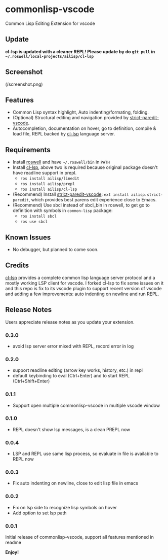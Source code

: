 # commonlisp-vscode

Common Lisp Editing Extension for vscode

## Update
**cl-lsp is updated with a cleaner REPL! Please update by do `git pull` in `~/.roswell/local-projects/ailisp/cl-lsp`**

## Screenshot
(/screenshot.png)

## Features
- Common Lisp syntax highlight, Auto indenting/formating, folding.
- (Optional) Structural editing and navigation provided by [strict-paredit-vscode](https://github.com/ailisp/strict-paredit-vscode).
- Autocompletion, documentation on hover, go to definition, compile & load file, REPL backed by [cl-lsp](https://github.com/ailisp/cl-lsp) language server.

## Requirements

- Install [roswell](https://github.com/roswell/roswell) and have `~/.roswell/bin` in `PATH`
- Install [cl-lsp](https://github.com/ailisp/cl-lsp), above two is required because original package doesn't have readline support in prepl.
  - `ros install ailisp/linedit`
  - `ros install ailisp/prepl`
  - `ros install ailisp/cl-lsp`
- (Recommend) Install [strict-paredit-vscode](https://github.com/ailisp/strict-paredit-vscode): `ext install ailisp.strict-paredit`, which provides best parens edit experience close to Emacs.
- (Recommend) Use sbcl instead of sbcl_bin in roswell, to get go to definition with symbols in `common-lisp` package:
  - `ros install sbcl`
  - `ros use sbcl`

## Known Issues

- No debugger, but planned to come soon.

## Credits
[cl-lsp](https://github.com/cxxxr/cl-lsp) provides a complete common lisp language server protocol and a mostly working LSP client for vscode. I forked cl-lsp to fix some issues on it and this repo is fix to its vscode plugin to support recent version of vscode and adding a few improvements: auto indenting on newline and run REPL.

## Release Notes

Users appreciate release notes as you update your extension.

### 0.3.0
- avoid lsp server error mixed with REPL, record error in log

### 0.2.0

- support readline editing (arrow key works, history, etc.) in repl
- default keybinding to eval (Ctrl+Enter) and to start REPL (Ctrl+Shift+Enter) 

### 0.1.1

- Support open multiple commonlisp-vscode in multiple vscode window

### 0.1.0

- REPL doesn't show lsp messages, is a clean PREPL now

### 0.0.4

- LSP and REPL use same lisp process, so evaluate in file is available to REPL now

### 0.0.3

- Fix auto indenting on newline, close to edit lisp file in emacs

### 0.0.2

- Fix on lsp side to recognize lisp symbols on hover
- Add option to set lsp path

### 0.0.1

Initial release of commonlisp-vscode, support all features mentioned in readme

**Enjoy!**
